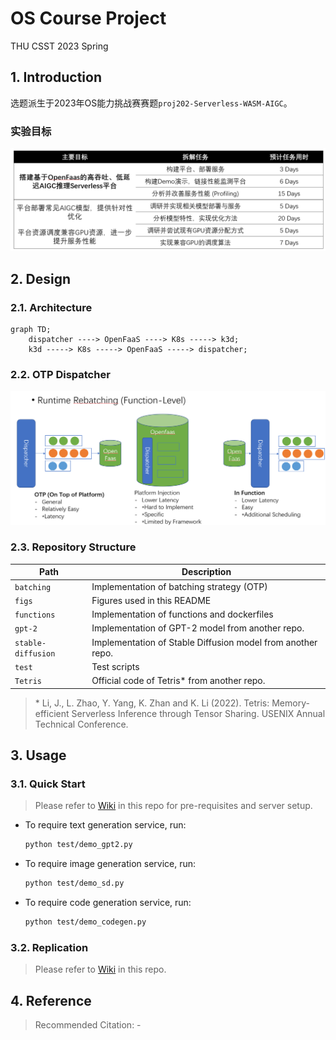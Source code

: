 # OS Course Project

THU CSST 2023 Spring

## 1. Introduction

选题派生于2023年OS能力挑战赛赛题`proj202-Serverless-WASM-AIGC`。

### 实验目标

![mission](figs/mission.png)

## 2. Design

### 2.1. Architecture

```mermaid
graph TD;
    dispatcher ----> OpenFaaS ----> K8s -----> k3d;
    k3d -----> K8s -----> OpenFaaS -----> dispatcher;
```

### 2.2. OTP Dispatcher

![rebatching](figs/rebatching.png)

### 2.3. Repository Structure

| Path | Description |
| --- | --- |
| `batching` | Implementation of batching strategy (OTP) |
| `figs` | Figures used in this README |
| `functions` | Implementation of functions and dockerfiles |
| `gpt-2` | Implementation of GPT-2 model from another repo. |
| `stable-diffusion` | Implementation of Stable Diffusion model from another repo. |
| `test` | Test scripts |
| `Tetris` | Official code of Tetris\* from another repo. |

> \* Li, J., L. Zhao, Y. Yang, K. Zhan and K. Li (2022). Tetris: Memory-efficient Serverless Inference through Tensor Sharing. USENIX Annual Technical Conference.

## 3. Usage

### 3.1. Quick Start

> Please refer to [Wiki](https://github.com/BBQGOD/os_course_project/wiki) in this repo for pre-requisites and server setup. 

- To require text generation service, run:

    ```bash
    python test/demo_gpt2.py
    ```

- To require image generation service, run:

    ```bash
    python test/demo_sd.py
    ```

- To require code generation service, run:

    ```bash
    python test/demo_codegen.py
    ```

### 3.2. Replication

> Please refer to [Wiki](https://github.com/BBQGOD/os_course_project/wiki) in this repo.

## 4. Reference

> Recommended Citation: -
